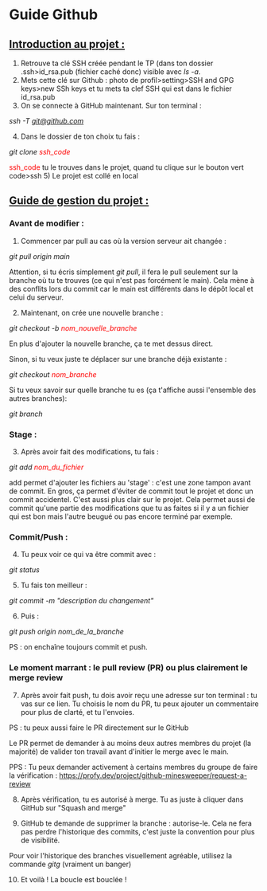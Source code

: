 # **Guide Github**

## <u>Introduction au projet :</u>

1) Retrouve ta clé SSH créée pendant le TP (dans ton dossier .ssh>id_rsa.pub  (fichier caché donc) visible avec *ls -a*.
2) Mets cette clé sur Github : photo de profil>setting>SSH and GPG keys>new SSh keys et tu mets ta clef SSH qui est dans le fichier id_rsa.pub 
3) On se connecte à GitHub maintenant. Sur ton terminal : 

*ssh -T git@github.com*

4) Dans le dossier de ton choix tu fais :

*git clone <span style="color: red;">ssh_code</span>*

<span style="color: red;">ssh_code</span> tu le trouves dans le projet, quand tu clique sur le bouton vert code>ssh
5) Le projet est collé en local 

## <u>Guide de gestion du projet : </u>

### Avant de modifier :

1) Commencer par pull au cas où la version serveur ait changée :

*git pull origin main*

Attention, si tu écris simplement *git pull*, il fera le pull seulement sur la branche où tu te trouves (ce qui n'est pas forcément le main). 
Cela mène à des conflits lors du commit car le main est différents dans le dépôt local et celui du serveur.  

2) Maintenant, on crée une nouvelle branche : 

*git checkout -b <span style="color: red;">nom_nouvelle_branche</span>*

En plus d'ajouter la nouvelle branche, ça te met dessus direct.

Sinon, si tu veux juste te déplacer sur une branche déjà existante :

*git checkout <span style="color: red;">nom_branche</span>*

Si tu veux savoir sur quelle branche tu es (ça t'affiche aussi l'ensemble des autres branches): 

*git branch* 

### Stage :

3) Après avoir fait des modifications, tu fais : 

*git add <span style="color: red;">nom_du_fichier</span>*

add permet d'ajouter les fichiers au 'stage' : c'est une zone tampon avant de commit. En gros, ça permet d'éviter de commit tout le projet et donc un commit accidentel. C'est aussi plus clair sur le projet. Cela permet aussi de commit qu'une partie des modifications que tu as faites si il y a un fichier qui est bon mais l'autre beugué ou pas encore terminé par exemple. 


### Commit/Push : 

4) Tu peux voir ce qui va être commit avec :

*git status*

5) Tu fais ton meilleur :

*git commit -m "description du changement"*

6) Puis :

*git push origin nom_de_la_branche*

PS : on enchaîne toujours commit et push. 

### Le moment marrant : le pull review (PR) ou plus clairement le merge review

7) Après avoir fait push, tu dois avoir reçu une adresse sur ton terminal : tu vas sur ce lien.
Tu choisis le nom du PR, tu peux ajouter un commentaire pour plus de clarté, et tu l'envoies. 

PS : tu peux aussi faire le PR directement sur le GitHub

Le PR permet de demander à au moins deux autres membres du projet (la majorité) de valider ton travail avant d'initier le merge avec le main.
    
PPS : Tu peux demander activement à certains membres du groupe de faire la vérification : https://profy.dev/project/github-minesweeper/request-a-review

8) Après vérification, tu es autorisé à merge. 
Tu as juste à cliquer dans GitHub sur "Squash and merge"

9) GitHub te demande de supprimer la branche : autorise-le. 
Cela ne fera pas perdre l'historique des commits, c'est juste la convention pour plus de visibilité.

Pour voir l'historique des branches visuellement agréable, utilisez la commande *gitg* (vraiment un banger)

10) Et voilà ! La boucle est bouclée !









